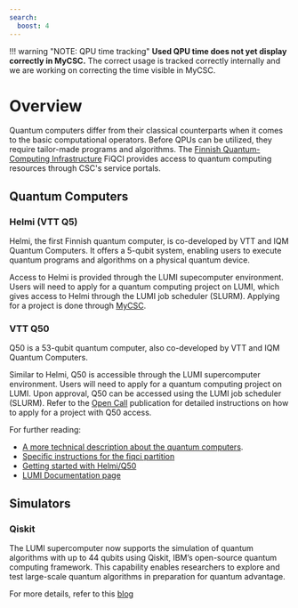 ```yaml
---
search:
  boost: 4
---
```


!!! warning "NOTE: QPU time tracking"
    **Used QPU time does not yet display correctly in MyCSC.** The correct usage is tracked correctly internally
    and we are working on correcting the time visible in MyCSC.

# Overview

Quantum computers differ from their classical counterparts when it comes to the basic 
computational operators. Before QPUs can be utilized, they require tailor-made programs 
and algorithms. The [Finnish Quantum-Computing Infrastructure](https://fiqci.fi) FiQCI provides access to
quantum computing resources through CSC's service portals.

## Quantum Computers

### Helmi (VTT Q5)

Helmi, the first Finnish quantum computer, is co-developed by VTT and IQM Quantum Computers. It offers a 5-qubit system, enabling users to execute quantum programs and algorithms on a physical quantum device.

Access to Helmi is provided through the LUMI supecomputer environment. Users will need to apply for a quantum computing project on LUMI, which gives access to Helmi through the LUMI job scheduler (SLURM). Applying for a project is done through [MyCSC](../../accounts/how-to-create-new-project.md).


### VTT Q50

Q50 is a 53-qubit quantum computer, also co-developed by VTT and IQM Quantum Computers.

Similar to Helmi, Q50 is accessible through the LUMI supercomputer environment. Users will need to apply for a quantum computing project on LUMI. Upon approval, Q50 can be accessed using the LUMI job scheduler (SLURM).
Refer to the [Open Call](https://fiqci.fi/publications/2025-03-04-Q50-Call-1_2025) publication for detailed instructions on how to apply for a project with Q50 access.


For further reading:

* [A more technical description about the quantum computers](./specs.md).
* [Specific instructions for the fiqci partition](./fiqci-partition.md)
* [Getting started with Helmi/Q50](./access.md)
* [LUMI Documentation page](https://docs.lumi-supercomputer.eu/)


## Simulators

### Qiskit

The LUMI supercomputer now supports the simulation of quantum algorithms with up to 44 qubits using Qiskit, IBM’s open-source quantum computing framework. This capability enables researchers to explore and test large-scale quantum algorithms in preparation for quantum advantage.

For more details, refer to this [blog](https://fiqci.fi/publications/2025-04-01-LUMI-quantum-simulations-qiskit-aer)


